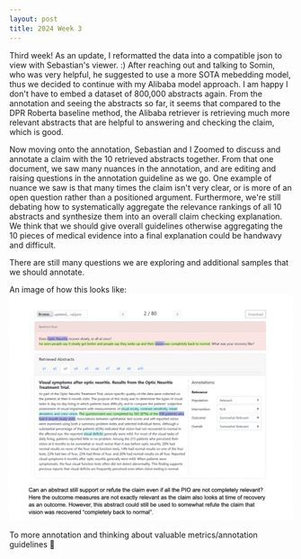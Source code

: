```yaml
---
layout: post
title: 2024 Week 3
---
```


Third week!
As an update, I reformatted the data into a compatible json to view with Sebastian's viewer. :)
After reaching out and talking to Somin, who was very helpful, he suggested to use a more SOTA mebedding model, thus we decided to continue with my Alibaba model approach. I am happy I don't have to embed a dataset of 800,000 abstracts again.
From the annotation and seeing the abstracts so far, it seems that compared to the DPR Roberta baseline method, the Alibaba retriever is retrieving much more relevant abstracts that are helpful to answering and checking the claim, which is good.

Now moving onto the annotation, Sebastian and I Zoomed to discuss and annotate a claim with the 10 retrieved abstracts together. From that one document, we saw many nuances in the annotation, and are editing and raising questions in the annotation guideline as we go. One example of nuance we saw is that many times the claim isn't very clear, or is more of an open question rather than a positioned argument.
Furthermore, we're still debating how to systematically aggregate the relevance rankings of all 10 abstracts and synthesize them into an overall claim checking explanation. We think that we should give overall guidelines otherwise aggregating the 10 pieces of medical evidence into a final explanation could be handwavy and difficult.

There are still many questions we are exploring and additional samples that we should annotate. 

An image of how this looks like:
![post](./images/annotation.png)

To more annotation and thinking about valuable metrics/annotation guidelines 🥂
